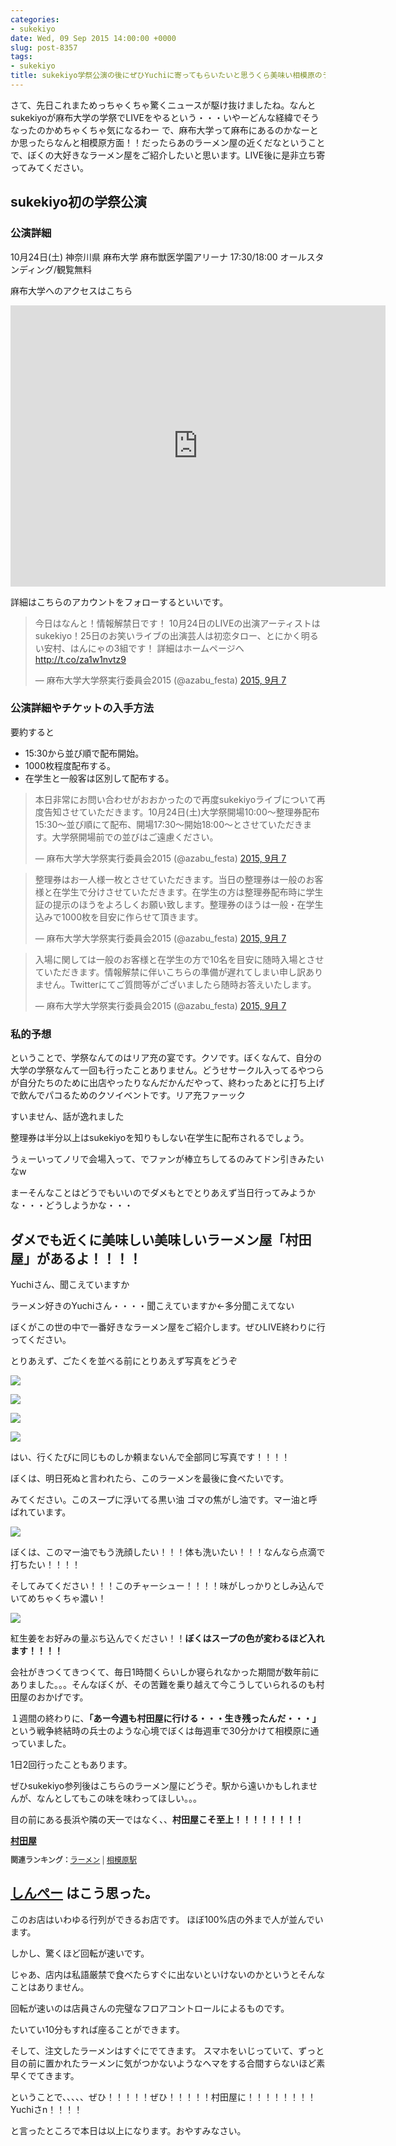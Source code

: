 ```yaml
---
categories:
- sukekiyo
date: Wed, 09 Sep 2015 14:00:00 +0000
slug: post-8357
tags:
- sukekiyo
title: sukekiyo学祭公演の後にぜひYuchiに寄ってもらいたいと思うくら美味い相模原のラーメン屋
---
```


さて、先日これまためっちゃくちゃ驚くニュースが駆け抜けましたね。なんとsukekiyoが麻布大学の学祭でLIVEをやるという・・・いやーどんな経緯でそうなったのかめちゃくちゃ気になるわー
で、麻布大学って麻布にあるのかなーとか思ったらなんと相模原方面！！だったらあのラーメン屋の近くだなということで、ぼくの大好きなラーメン屋をご紹介したいと思います。LIVE後に是非立ち寄ってみてください。<!--more--><h2>sukekiyo初の学祭公演</h2>

<h3>公演詳細</h3>

10月24日(土)	神奈川県	麻布大学 麻布獣医学園アリーナ
17:30/18:00
オールスタンディング/観覧無料


麻布大学へのアクセスはこちら

<iframe src="https://www.google.com/maps/embed?pb=!1m18!1m12!1m3!1d3245.108707136117!2d139.38897579999997!3d35.575708599999984!2m3!1f0!2f0!3f0!3m2!1i1024!2i768!4f13.1!3m3!1m2!1s0x6018fd0c71cbf63f%3A0x3d64fca01f4cf7a9!2z6bq75biD5aSn5a2m!5e0!3m2!1sja!2sjp!4v1441814261618" width="600" height="450" frameborder="0" style="border:0" allowfullscreen></iframe>


詳細はこちらのアカウントをフォローするといいです。

<blockquote class="twitter-tweet" lang="ja"><p lang="ja" dir="ltr">今日はなんと！情報解禁日です！&#10;10月24日のLIVEの出演アーティストはsukekiyo！25日のお笑いライブの出演芸人は初恋タロー、とにかく明るい安村、はんにゃの3組です！&#10;詳細はホームページへ<a href="http://t.co/za1w1nvtz9">http://t.co/za1w1nvtz9</a></p>&mdash; 麻布大学大学祭実行委員会2015 (@azabu_festa) <a href="https://twitter.com/azabu_festa/status/640740573805019136">2015, 9月 7</a></blockquote>
<script async src="//platform.twitter.com/widgets.js" charset="utf-8"></script>




<h3>公演詳細やチケットの入手方法</h3>

要約すると
<ul>
	<li>15:30から並び順で配布開始。</li>
	<li>1000枚程度配布する。</li>
	<li>在学生と一般客は区別して配布する。</li>
</ul>


<blockquote class="twitter-tweet" lang="ja"><p lang="ja" dir="ltr">本日非常にお問い合わせがおおかったので再度sukekiyoライブについて再度告知させていただきます。10月24日(土)大学祭開場10:00～整理券配布15:30～並び順にて配布、開場17:30～開始18:00～とさせていただきます。大学祭開場前での並びはご遠慮ください。</p>&mdash; 麻布大学大学祭実行委員会2015 (@azabu_festa) <a href="https://twitter.com/azabu_festa/status/640832576442097664">2015, 9月 7</a></blockquote>
<script async src="//platform.twitter.com/widgets.js" charset="utf-8"></script>


<blockquote class="twitter-tweet" lang="ja"><p lang="ja" dir="ltr">整理券はお一人様一枚とさせていただきます。当日の整理券は一般のお客様と在学生で分けさせていただきます。在学生の方は整理券配布時に学生証の提示のほうをよろしくお願い致します。整理券のほうは一般・在学生込みで1000枚を目安に作らせて頂きます。</p>&mdash; 麻布大学大学祭実行委員会2015 (@azabu_festa) <a href="https://twitter.com/azabu_festa/status/640832626144612352">2015, 9月 7</a></blockquote>
<script async src="//platform.twitter.com/widgets.js" charset="utf-8"></script>


<blockquote class="twitter-tweet" lang="ja"><p lang="ja" dir="ltr">入場に関しては一般のお客様と在学生の方で10名を目安に随時入場とさせていただきます。情報解禁に伴いこちらの準備が遅れてしまい申し訳ありません。Twitterにてご質問等がございましたら随時お答えいたします。</p>&mdash; 麻布大学大学祭実行委員会2015 (@azabu_festa) <a href="https://twitter.com/azabu_festa/status/640832655274061824">2015, 9月 7</a></blockquote>
<script async src="//platform.twitter.com/widgets.js" charset="utf-8"></script>


<h3>私的予想</h3>

ということで、学祭なんてのはリア充の宴です。クソです。ぼくなんて、自分の大学の学祭なんて一回も行ったことありません。どうせサークル入ってるやつらが自分たちのために出店やったりなんだかんだやって、終わったあとに打ち上げで飲んでパコるためのクソイベントです。リア充ファーック




すいません、話が逸れました






整理券は半分以上はsukekiyoを知りもしない在学生に配布されるでしょう。


うぇーいってノリで会場入って、でファンが棒立ちしてるのみてドン引きみたいなw


まーそんなことはどうでもいいのでダメもとでとりあえず当日行ってみようかな・・・どうしようかな・・・


<h2>ダメでも近くに美味しい美味しいラーメン屋「村田屋」があるよ！！！！</h2>


Yuchiさん、聞こえていますか


ラーメン好きのYuchiさん・・・・聞こえていますか←多分聞こえてない



ぼくがこの世の中で一番好きなラーメン屋をご紹介します。ぜひLIVE終わりに行ってください。



とりあえず、ごたくを並べる前にとりあえず写真をどうぞ



![](images/IIMG_3422.jpg)

![](images/IIMG_4350.jpg)


![](images/IIMG_5881.jpg)


![](images/IIMG_8697.jpg)



はい、行くたびに同じものしか頼まないんで全部同じ写真です！！！！



ぼくは、明日死ぬと言われたら、このラーメンを最後に食べたいです。


みてください。このスープに浮いてる黒い油
ゴマの焦がし油です。マー油と呼ばれています。

![](images/IIMG_3422.jpg)

ぼくは、このマー油でもう洗顔したい！！！体も洗いたい！！！なんなら点滴で打ちたい！！！！


そしてみてください！！！このチャーシュー！！！！味がしっかりとしみ込んでいてめちゃくちゃ濃い！

![](images/IIMG_5881.jpg)


紅生姜をお好みの量ぶち込んでください！！<strong>ぼくはスープの色が変わるほど入れます！！！！</strong>


会社がきつくてきつくて、毎日1時間くらいしか寝られなかった期間が数年前にありました。。。そんなぼくが、その苦難を乗り越えて今こうしていられるのも村田屋のおかげです。

１週間の終わりに、<strong>「あー今週も村田屋に行ける・・・生き残ったんだ・・・」</strong>という戦争終結時の兵士のような心境でぼくは毎週車で30分かけて相模原に通っていました。

1日2回行ったこともあります。


ぜひsukekiyo参列後はこちらのラーメン屋にどうぞ。駅から遠いかもしれませんが、なんとしてもこの味を味わってほしい。。。

目の前にある長浜や隣の天一ではなく、、<strong>村田屋こそ至上！！！！！！！！</strong>



<div><strong><a href="http://tabelog.com/kanagawa/A1407/A140701/14004589/" target="_blank">村田屋</a></strong>
<script src="http://tabelog.com/badge/google_badge?escape=false&rcd=14004589" type="text/javascript" charset="utf-8"></script>
</div>
<p style="color:#444444; font-size:12px;">
<strong>関連ランキング：</strong><a href="http://tabelog.com/rstLst/ramen/">ラーメン</a> | <a href="http://tabelog.com/kanagawa/A1407/A140701/R4262/rstLst/">相模原駅</a></p>



<h2><a href="https://twitter.com/s_s_p_y" target="_blank">しんぺー</a> はこう思った。</h2>

このお店はいわゆる行列ができるお店です。
ほぼ100%店の外まで人が並んでいます。

しかし、驚くほど回転が速いです。


じゃあ、店内は私語厳禁で食べたらすぐに出ないといけないのかというとそんなことはありません。

回転が速いのは店員さんの完璧なフロアコントロールによるものです。

たいてい10分もすれば座ることができます。

そして、注文したラーメンはすぐにでてきます。
スマホをいじっていて、ずっと目の前に置かれたラーメンに気がつかないようなヘマをする合間すらないほど素早くでてきます。

ということで、、、、、ぜひ！！！！！ぜひ！！！！！村田屋に！！！！！！！！Yuchiさn！！！！

と言ったところで本日は以上になります。おやすみなさい。